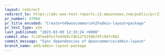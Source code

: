 ```yaml
---
layout: redirect
redirect_to: https://a8c-woo-test-reports.s3.amazonaws.com/public/pr/37094/e2e/index.html
pr_number: 37094
pr_title_encoded: "Create+%40woocommerce%2Fadmin-layout+package"
pr_test_type: e2e
last_published: "2023-03-09 12:33:24 +0000"
commit_sha: fc1dfee8fe17e4569cf4b1275249b79fc947c0b1
commit_message: "Sync dependencies of @woocommerce/admin-layout"
branch_name: add/admin-layout-package
---
```

